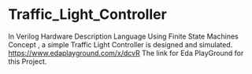 # Traffic_Light_Controller
In Verilog Hardware Description Language Using Finite State Machines Concept , a simple Traffic Light Controller is designed and simulated.
https://www.edaplayground.com/x/dcvR The link for Eda PlayGround for this Project.
